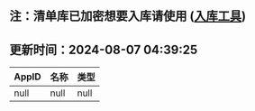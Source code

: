 ## 注：清单库已加密想要入库请使用 ([入库工具](https://github.com/BlankTMing/ManifestAutoUpdate/releases))

## 更新时间：2024-08-07 04:39:25
| AppID | 名称 | 类型  |
| :-------------------- | :----------------------------- | :----------- |
| null | null| null |
